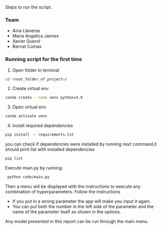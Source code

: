 Steps to run the script:

### Team
- Aina Llaneras
- Maria Angelica Jaimes
- Xavier Querol 
- Bernat Comas


### Running script for the first time

1. Open folder in terminal
```bash
cd <root_folder_of_project>/
```
2. Create virtual env
```bash
conda create --name venv python=3.9
```
3. Open virtual env
```bash
conda activate venv
```
4. Install required dependencies
```bash
pip install -r requirements.txt
```
you can check if dependencies were installed by running next
command,it should print list with installed dependencies
```bash
pip list
```

Execute main.py by running:
```bash
 python code/main.py
 ```

Then a menu will be displayed with the instructions to execute any combination of hyperparameters. Follow the instructions
- If you put in a wrong parameter the app will make you input it again.
- You can put both the number in the left side of the parameter and the name of the parameter itself as shown in the options.

Any model presented in this report can be run through the main menu.